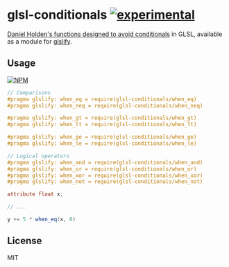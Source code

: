 # glsl-conditionals [![experimental](http://badges.github.io/stability-badges/dist/experimental.svg)](http://github.com/badges/stability-badges)

[Daniel Holden's functions designed to avoid conditionals](http://theorangeduck.com/page/avoiding-shader-conditionals) in GLSL,
available as a module for [glslify](http://github.com/chrisdickinson/glslify).

## Usage

[![NPM](https://nodei.co/npm/glsl-conditionals.png)](https://nodei.co/npm/glsl-conditionals/)

``` glsl
// Comparisons
#pragma glslify: when_eq = require(glsl-conditionals/when_eq)
#pragma glslify: when_neq = require(glsl-conditionals/when_neq)

#pragma glslify: when_gt = require(glsl-conditionals/when_gt)
#pragma glslify: when_lt = require(glsl-conditionals/when_lt)

#pragma glslify: when_ge = require(glsl-conditionals/when_ge)
#pragma glslify: when_le = require(glsl-conditionals/when_le)

// Logical operators
#pragma glslify: when_and = require(glsl-conditionals/when_and)
#pragma glslify: when_or = require(glsl-conditionals/when_or)
#pragma glslify: when_xor = require(glsl-conditionals/when_xor)
#pragma glslify: when_not = require(glsl-conditionals/when_not)
```

``` glsl
attribute float x;

// ...

y += 5 * when_eq(x, 0)
```

## License

MIT
